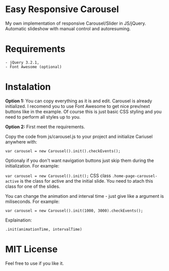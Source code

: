 # Easy Responsive Carousel
My own implementation of responsive Carousel/Slider in JS/jQuery.
Automatic slideshow with manual control and autoresuming.

# Requirements
    - jQuery 3.2.1,
    - Font Awesome (optional)
    
# Instalation

**Option 1:**
You can copy everything as it is and edit.
Carousel is already initialized.
I recomend you to use Font Awesome to get nice prev/next buttons like in the example.
Of course this is just basic CSS styling and you need to perform all styles up to you.

**Option 2:**
First meet the requirements.

Copy the code from js/carousel.js to your project and initialize Cariusel anywhere with:

`var carousel = new Carousel().init().checkEvents();`

 
Optionaly if you don't want navigation buttons just skip them during the initialization. For example:

  `var carousel = new Carousel().init();`
CSS class `.home-page-carousel-active` is the class for active and the initial slide. You need to atach this class for one of the slides.

You can change the animation and interval time - just give like a argument is miliseconds. For example:

`var carousel = new Carousel().init(1000, 3000).checkEvents();`

Explaination:

`.init(animationTime, intervalTime)`

# MIT License
Feel free to use if you like it.


  



